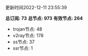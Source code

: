 更新时间2022-12-11 23:55:39

**总订阅: 73**
**总节点: 973**
**有效节点: 264**
- trojan节点: 48
- v2ray节点: 178
- ss节点: 37
- ssr节点: 1
